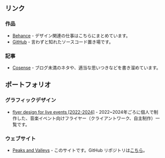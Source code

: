 ## リンク

### 作品

- <a href="https://www.behance.net/peaks-and-valleys" target="_blank" rel="me">Behance</a> - デザイン関連の仕事はこちらにまとめています。
- <a href="https://github.com/peaksvndvalleys" target="_blank" rel="me">GitHub</a> - 言わずと知れたソースコード置き場です。

### 記事

- <a href="https://scrapbox.io/peaks-and-valleys/" target="_blank" rel="me">Cosense</a> - ブログ未満のネタや、適当な思いつきなどを書き溜めています。

## ポートフォリオ

### グラフィックデザイン

- [flyer design for live events [2022-2024]](https://www.behance.net/gallery/206272687/flyer-works-for-live-events-2022-2024) - 2022~2024年ごろに個人で制作した、音楽イベント向けフライヤー（クライアントワーク、自主制作）一覧です。

### ウェブサイト

- [Peaks and Valleys](https://peaks-and-valleys.net/) - このサイトです。GitHub リポジトリは[こちら](https://github.com/peaksvndvalleys/pav_works)。
